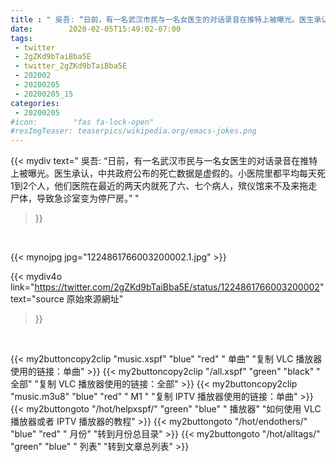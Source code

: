 ```yaml
---
title : " 吳吾: “日前，有一名武汉市民与一名女医生的对话录音在推特上被曝光。医生承认，中共政府公布的死亡数据是虚假的。小医院里都平均每天死1到2个人，他们医院在最近的两天内就死了六、七个病人，殡仪馆来不及来拖走尸体，导致急诊室变为停尸房。”  "
date:        2020-02-05T15:49:02-07:00
tags:
 - twitter
 - 2gZKd9bTaiBba5E
 - twitter_2gZKd9bTaiBba5E
 - 202002
 - 20200205
 - 20200205_15
categories:
 - 20200205
#icon:        "fas fa-lock-open"
#resImgTeaser: teaserpics/wikipedia.org/emacs-jokes.png
---
```


{{< mydiv text=" 吳吾: “日前，有一名武汉市民与一名女医生的对话录音在推特上被曝光。医生承认，中共政府公布的死亡数据是虚假的。小医院里都平均每天死1到2个人，他们医院在最近的两天内就死了六、七个病人，殡仪馆来不及来拖走尸体，导致急诊室变为停尸房。”  "
>}}
<br>


 {{< mynojpg jpg="1224861766003200002.1.jpg" >}}<br> 



{{< mydiv4o link="https://twitter.com/2gZKd9bTaiBba5E/status/1224861766003200002"
text="source 原始來源網址"
>}}


<br>





{{< my2buttoncopy2clip "music.xspf"        "blue"   "red"    " 单曲"  "复制 VLC 播放器使用的链接：单曲" >}} {{< my2buttoncopy2clip "/all.xspf"         "green"  "black"  " 全部"  "复制 VLC 播放器使用的链接：全部" >}} {{< my2buttoncopy2clip "music.m3u8"        "blue"   "red"    " M1 "    "复制 IPTV 播放器使用的链接：单曲" >}} {{< my2buttongoto      "/hot/helpxspf/"    "green"  "blue"   " 播放器" "如何使用 VLC 播放器或者 IPTV 播放器的教程" >}} {{< my2buttongoto      "/hot/endothers/"   "blue"   "red"    " 月份"   "转到月份总目录" >}} {{< my2buttongoto      "/hot/alltags/"     "green"  "blue"   " 列表"   "转到文章总列表" >}} 
